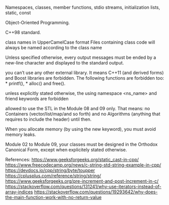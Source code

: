 Namespaces, classes, member functions, stdio streams,
initialization lists, static, const

Object-Oriented Programming.

 C++98 standard.

 class names in UpperCamelCase format
 Files containing class code will
always be named according to the class name

Unless specified otherwise, every output messages must be ended by a new-line
character and displayed to the standard output.


you can’t use any other external library. It means C++11 (and derived
forms) and Boost libraries are forbidden. The following functions are forbidden
too: * printf(), * alloc() and free(). 

unless explicitly stated otherwise, the using namespace <ns_name> and
friend keywords are forbidden

allowed to use the STL in the Module 08 and 09 only. That means:
no Containers (vector/list/map/and so forth) and no Algorithms (anything that
requires to include the <algorithm> header) until then.

When you allocate memory (by using the new
keyword), you must avoid memory leaks.

 Module 02 to Module 09, your classes must be designed in the Orthodox
Canonical Form, except when explicitely stated otherwise.

References: 
https://www.geeksforgeeks.org/static_cast-in-cpp/
https://www.freecodecamp.org/news/c-string-std-string-example-in-cpp/
https://devdocs.io/cpp/string/byte/toupper
https://cplusplus.com/reference/string/string/
https://www.geeksforgeeks.org/pre-increment-and-post-increment-in-c/
https://stackoverflow.com/questions/131241/why-use-iterators-instead-of-array-indices
https://stackoverflow.com/questions/19293642/why-does-the-main-function-work-with-no-return-value